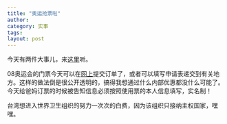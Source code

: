 ```yaml
---
title: "奥运抢票啦"
author:
category: 实事
tags: 
layout: post
---
```

今天有两件大事儿，来<a href="http://www.francaisblog.com.cn/node/566">这里</a>听。

08奥运会的门票今天可以在<a href="www. tickets.beijing2008.cn">网上</a>提交订单了，或者可以填写申请表递交到有关地方。这样的做法倒是很公开透明的，搞得我想通过什么内部优惠都没什么可能了。今天给爸妈订票的时候被告知信息必须按照使用票的本人信息填写，实名制！

台湾想进入世界卫生组织的努力一次次的白费，因为该组织只接纳主权国家，嘿嘿。

